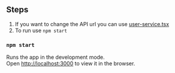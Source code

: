 ## Steps

1. If you want to change the API url you can use [user-service.tsx](src/utils/service/user-service.tsx)
2. To run use `npm start`
### `npm start`

Runs the app in the development mode.\
Open [http://localhost:3000](http://localhost:3000) to view it in the browser.